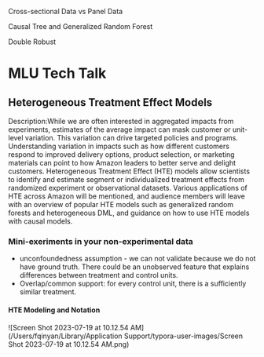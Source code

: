 Cross-sectional Data vs Panel Data

Causal Tree and Generalized Random Forest 

Double Robust 

# MLU Tech Talk

## Heterogeneous Treatment Effect Models

Description:While we are often interested in aggregated impacts from experiments, estimates of the average impact can mask customer or unit-level variation. This variation can drive targeted policies and programs. Understanding variation in impacts such as how different customers respond to improved delivery options, product selection, or marketing materials can point to how Amazon leaders to better serve and delight customers. Heterogeneous Treatment Effect (HTE) models allow scientists to identify and estimate segment or individualized treatment effects from randomized experiment or observational datasets. Various applications of HTE across Amazon will be mentioned, and audience members will leave with an overview of popular HTE models such as generalized random forests and heterogeneous DML, and guidance on how to use HTE models with causal models.



### Mini-exeriments in your non-experimental data

* unconfoundedness assumption - we can not validate because we do not have ground truth. There could be an unobserved feature that explains differences between treatment and control units. 
* Overlap/common support: for every control unit, there is a sufficiently similar treatment. 

#### HTE Modeling and Notation

![Screen Shot 2023-07-19 at 10.12.54 AM](/Users/fqinyan/Library/Application Support/typora-user-images/Screen Shot 2023-07-19 at 10.12.54 AM.png)